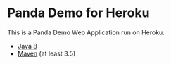 Panda Demo for Heroku
====================================

This is a Panda Demo Web Application run on Heroku.

- [Java 8](http://www.oracle.com/technetwork/java/javase/downloads/index.html)
- [Maven](https://maven.apache.org/download.cgi) (at least 3.5)
